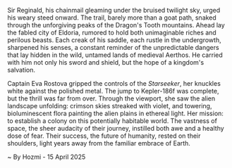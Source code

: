 
Sir Reginald, his chainmail gleaming under the bruised twilight sky, urged his weary steed onward.  The trail, barely more than a goat path, snaked through the unforgiving peaks of the Dragon's Tooth mountains.  Ahead lay the fabled city of Eldoria, rumored to hold both unimaginable riches and perilous beasts.  Each creak of his saddle, each rustle in the undergrowth, sharpened his senses, a constant reminder of the unpredictable dangers that lay hidden in the wild, untamed lands of medieval Aerthos.  He carried with him not only his sword and shield, but the hope of a kingdom's salvation.

Captain Eva Rostova gripped the controls of the *Starseeker*, her knuckles white against the polished metal.  The jump to Kepler-186f was complete, but the thrill was far from over.  Through the viewport, she saw the alien landscape unfolding: crimson skies streaked with violet, and towering, bioluminescent flora painting the alien plains in ethereal light.  Her mission: to establish a colony on this potentially habitable world.  The vastness of space, the sheer audacity of their journey, instilled both awe and a healthy dose of fear.  Their success, the future of humanity, rested on their shoulders, light years away from the familiar embrace of Earth.

~ By Hozmi - 15 April 2025
